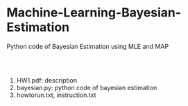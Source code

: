 # Machine-Learning-Bayesian-Estimation
Python code of Bayesian Estimation using MLE and MAP 

<br>
<br>

1. HW1.pdf: description
2. bayesian.py: python code of bayesian estimation
3. howtorun.txt, instruction.txt
